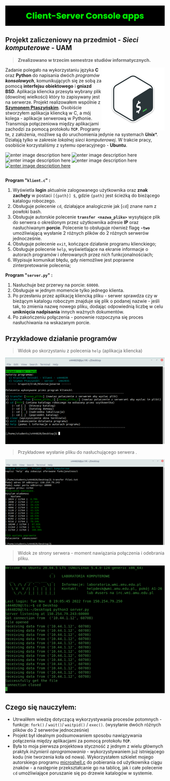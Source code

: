 
![enter image description here](https://raw.githubusercontent.com/Education-IT/Client-Server-ConsoleApps/main/images/banner.png)
## Projekt zaliczeniowy na przedmiot - *Sieci komputerowe* - **UAM**

> **Zrealizowano w trzecim semestrze studiów informatycznych.**

<img align="right" src="https://raw.githubusercontent.com/Education-IT/MicroShell/main/images/Bash.png" width="200"/>

Zadanie polegało na wykorzystaniu języka **C** oraz **Python** do napisania dwóch *programów **konsolowych***, komunikujących się ze sobą za pomocą **interfejsu obiektowego** i **gniazd BSD**. Aplikacja kliencka przesyła wybrany plik (dowolnej wielkości) który to zapisywany  jest na serwerze. Projekt realizowałem wspólnie z [**Szymonem Ptaszyńskim**](https://github.com/PTAKUU). Osobiście stworzyłem aplikacja kliencką w C, a mój kolega - aplikacje serwerową w Pythonie.  Transmisja połączeniowa między aplikacjami zachodzi za pomocą protokołu **`TCP`**. 
Programy te, z założenia, możliwe są do uruchomienia jedynie na systemach  ***Unix****. Działają tylko w zakresie *lokalnej sieci komputerowej*. W trakcie pracy, osobiście korzystaliśmy z sytemu operacyjnego - **Ubuntu**.

![enter image description here](https://img.shields.io/badge/C-A8B9CC.svg?style=for-the-badge&logo=C&logoColor=black) ![enter image description here](https://img.shields.io/badge/Python-3776AB.svg?style=for-the-badge&logo=Python&logoColor=white) ![enter image description here](https://img.shields.io/badge/GNU%20Bash-4EAA25.svg?style=for-the-badge&logo=GNU-Bash&logoColor=white)  ![enter image description here](https://img.shields.io/badge/Linux-FCC624.svg?style=for-the-badge&logo=Linux&logoColor=black)[ ![enter image description here](https://img.shields.io/badge/website-000000?style=for-the-badge&logo=About.me&logoColor=white)](https://education-it.pl/)
 ## 
**Program "`klient.c`" :**
 1)  Wyświetla **login** aktualnie zalogowanego użytkownika oraz **znak zachęty** w postaci `[{path}] $`, gdzie `{path}` jest ścieżką do bieżącego katalogu roboczego.
 2) Obsługuje polecenie `cd`, działające analogicznie jak [`cd`] znane nam z powłoki bash.
 3) Obsługuje autorskie polecenie **`transfer <nazwa_pliku>`** wysyłające plik do serwera o określonym przez użytkownika adresie **IP** oraz nasłuchiwanym **porcie**. Polecenie to obsługuje również flagę **`-two`** umożliwiającą wysłanie 2 różnych plików do 2 różnych serwerów jednocześnie. 
 5) Obsługuje polecenie `exit`, kończące działanie programu klienckiego;
 6) Obsługuje polecenie `help`, wyświetlające na ekranie informacje o autorach programów i oferowanych przez nich funkcjonalnościach;
 7) Wypisuje komunikat błędu, gdy niemożliwe jest poprawne zinterpretowanie polecenia;
  
  **Program "`server.py`" :**
  1.  Nasłuchuje bez przerwy na porcie: `60000`.
  2. Obsługuje w jednym momencie tylko jednego klienta.
  3. Po przesłaniu przez aplikację kliencką pliku - serwer sprawdza czy w bieżącym katalogu roboczym znajduje się plik o podanej nazwie - jeśli tak, to zmienia nazwę nowego pliku, dodając odpowiednią liczbę w celu **uniknięcia nadpisania** innych ważnych dokumentów.
  4. Po zakończeniu połączenia - ponownie rozpoczyna się proces nasłuchiwania na wskazanym porcie.
  
  ##  Przykładowe działanie programów
 > Widok po skorzystaniu z polecenia `help`  (aplikacja kliencka)


![enter image description here](https://raw.githubusercontent.com/Education-IT/Client-Server-ConsoleApps/main/images/klient-help.PNG)
<br>

> Przykładowe wysłanie pliku do nasłuchującego serwera .


![enter image description here](https://raw.githubusercontent.com/Education-IT/Client-Server-ConsoleApps/main/images/klient-transfer.PNG)
<br>

> Widok ze strony serwera - moment nawiązania połączenia i odebrania pliku. 

![enter image description here](https://raw.githubusercontent.com/Education-IT/Client-Server-ConsoleApps/main/images/server.PNG)

## Czego się nauczyłem:
- Utrwaliłem wiedzę dotyczącą wykorzystywania procesów potomnych - funkcje: `fork()` / `wait()`/ `waitpid()` / `exec()`. (wysyłanie dwóch różnych plików do 2 serwerów jednocześnie)
- Projekt był idealnym podsumowaniem sposobu nawiązywania połączenia między aplikacjami za pomocą protokołu **`TCP`**. 
- Była to moja pierwsza projektowa styczność z jednym z wielu głównych praktyk *inżynierii oprogramowania* - wykorzystywaniem już istniejącego kodu (nie tworzenia koła od nowa). Wykorzystałem szkielet mojego autorskiego programu [microshell.c](https://github.com/Education-IT/MicroShell) do pobierania od użytkownika ciągu znaków - a następnie przekształcanie go na tablicę, jak i całe polecenie `cd` umożliwiające poruszanie się po drzewie katalogów w systemie.

